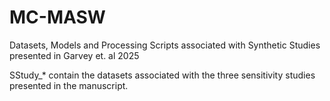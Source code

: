 # MC-MASW
Datasets, Models and Processing Scripts associated with Synthetic Studies presented in Garvey et. al 2025


SStudy_* contain the datasets associated with the three sensitivity studies presented in the manuscript.
